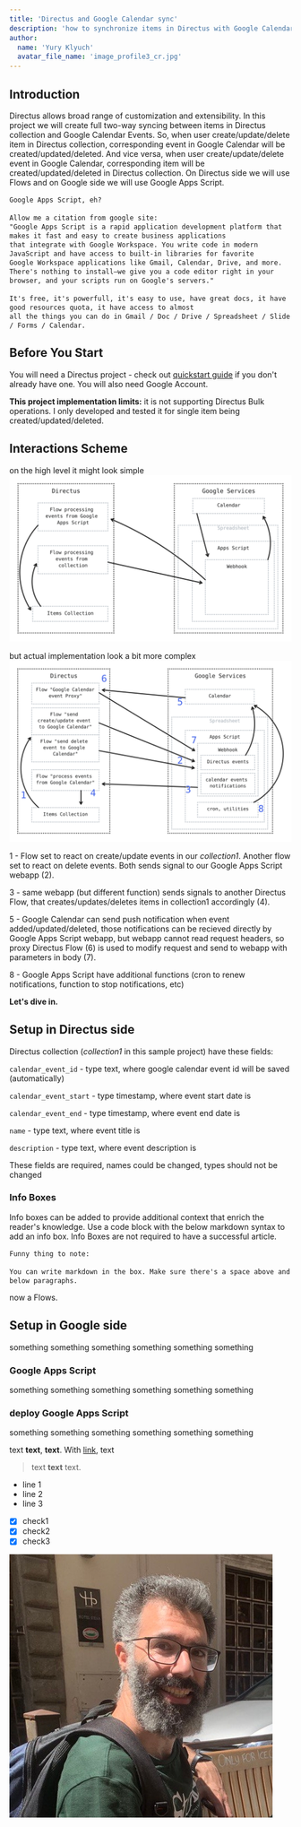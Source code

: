 ```yaml
---
title: 'Directus and Google Calendar sync'
description: 'how to synchronize items in Directus with Google Calendar events using Directus Flows and Google Apps Script'
author:
  name: 'Yury Klyuch'
  avatar_file_name: 'image_profile3_cr.jpg'
---
```


## Introduction
Directus allows broad range of customization and extensibility. In this project we will create full two-way syncing between items in Directus collection and Google Calendar Events. So, when user create/update/delete item in Directus collection, corresponding event in Google Calendar will be created/updated/deleted. And vice versa, when user create/update/delete event in Google Calendar, corresponding item will be created/updated/deleted in Directus collection. On Directus side we will use Flows and on Google side we will use Google Apps Script.

```
Google Apps Script, eh?

Allow me a citation from google site:
"Google Apps Script is a rapid application development platform that makes it fast and easy to create business applications
that integrate with Google Workspace. You write code in modern JavaScript and have access to built-in libraries for favorite
Google Workspace applications like Gmail, Calendar, Drive, and more.
There's nothing to install—we give you a code editor right in your browser, and your scripts run on Google's servers."

It's free, it's powerfull, it's easy to use, have great docs, it have good resources quota, it have access to almost
all the things you can do in Gmail / Doc / Drive / Spreadsheet / Slide / Forms / Calendar.

```


## Before You Start
You will need a Directus project - check out [quickstart guide](https://docs.directus.io/getting-started/quickstart) if you don't already have one. You will also need Google Account.

**This project implementation limits:**
it is not supporting Directus Bulk operations. I only developed and tested it for single item being created/updated/deleted.


## Interactions Scheme
on the high level it might look simple
![](/copy-this-template-directory/directus_gcalendar_shapes_highlevel.svg "high level interactions scheme overview")

but actual implementation look a bit more complex
![](/copy-this-template-directory/directus_gcalendar_shapes__23-10-22%2019.16.17.svg "detailed interactions scheme overview")

1 - Flow set to react on create/update events in our _collection1_. Another flow set to react on delete events. Both sends signal to our Google Apps Script webapp (2).

3 - same webapp (but different function) sends signals to another Directus Flow, that creates/updates/deletes items in collection1 accordingly (4).

5 - Google Calendar can send push notification when event added/updated/deleted, those notifications can be recieved directly by Google Apps Script webapp, but webapp cannot read request headers, so proxy Directus Flow (6) is used to modify request and send to webapp with parameters in body (7).

8 - Google Apps Script have additional functions (cron to renew notifications, function to stop notifications, etc)


**Let's dive in.**


## Setup in Directus side
Directus collection (_collection1_ in this sample project) have these fields:

`calendar_event_id` - type text, where google calendar event id will be saved (automatically)

`calendar_event_start` - type timestamp, where event start date is

`calendar_event_end` - type timestamp, where event end date is

`name` - type text, where event title is

`description` - type text, where event description is

These fields are required, names could be changed, types should not be changed



### Info Boxes

Info boxes can be added to provide additional context that enrich the reader's knowledge. Use a code block with the below markdown syntax to add an info box. Info Boxes are not required to have a successful article.

```
Funny thing to note:

You can write markdown in the box. Make sure there's a space above and below paragraphs. 

```


now a Flows.


## Setup in Google side
something something something something
something something 


### Google Apps Script 
something something something something
something something 


### deploy Google Apps Script 
something something something something
something something 


text **text**, **text**. With [link](https://www.google.com/), text

> text **text** text.

 - line 1
 - line 2
 - line 3

 - [x] check1
 - [x] check2
 - [x] check3

![This is an alt text.](/copy-this-template-directory/image_profile3_cr.jpg "This is a sample image.")
